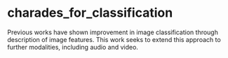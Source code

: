 # charades_for_classification
Previous works have shown improvement in image classification through description of image features. This work seeks to extend this approach to further modalities, including audio and video.
